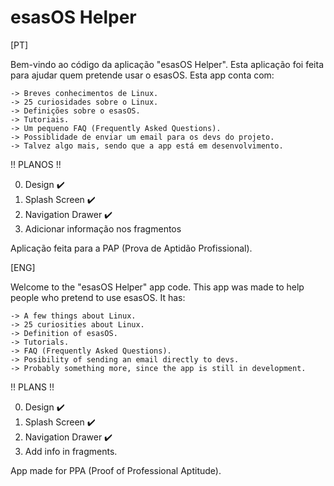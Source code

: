 # esasOS Helper

[PT]

Bem-vindo ao código da aplicação "esasOS Helper".
Esta aplicação foi feita para ajudar quem pretende usar o esasOS.
Esta app conta com:

	-> Breves conhecimentos de Linux.
	-> 25 curiosidades sobre o Linux.
	-> Definições sobre o esasOS.
	-> Tutoriais.
	-> Um pequeno FAQ (Frequently Asked Questions).
	-> Possiblidade de enviar um email para os devs do projeto.
	-> Talvez algo mais, sendo que a app está em desenvolvimento.

!! PLANOS !!

0. Design ✔️
1. Splash Screen ✔️
2. Navigation Drawer ✔️
3. Adicionar informação nos fragmentos

Aplicação feita para a PAP (Prova de Aptidão Profissional).

[ENG]

Welcome to the "esasOS Helper" app code.
This app was made to help people who pretend to use esasOS.
It has:

	-> A few things about Linux.
	-> 25 curiosities about Linux.
	-> Definition of esasOS.
	-> Tutorials.
	-> FAQ (Frequently Asked Questions).
	-> Posibility of sending an email directly to devs.
	-> Probably something more, since the app is still in development.

!! PLANS !!

0. Design ✔️
1. Splash Screen ✔️
2. Navigation Drawer ✔️
3. Add info in fragments.

App made for PPA (Proof of Professional Aptitude).
